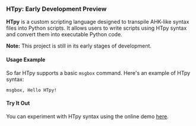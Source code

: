 
### HTpy: Early Development Preview

**HTpy** is a custom scripting language designed to transpile AHK-like syntax files into Python scripts. It allows users to write scripts using HTpy syntax and convert them into executable Python code.

**Note:** This project is still in its early stages of development.

#### Usage Example

So far HTpy supports a basic `msgbox` command. Here's an example of HTpy syntax:

```plaintext
msgbox, Hello HTpy!
```

#### Try It Out

You can experiment with HTpy syntax using the online demo [here](https://themaster1127.github.io/HTpy/).

